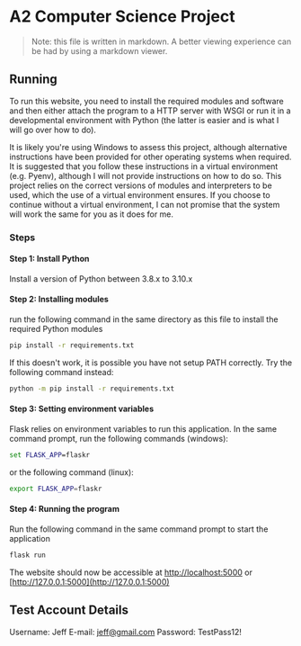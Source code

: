 # A2 Computer Science Project

> Note: this file is written in markdown. A better viewing experience can be had by using a markdown viewer.

## Running

To run this website, you need to install the required modules and software and then either attach the program to
a HTTP server with WSGI or run it in a developmental environment with Python (the latter is easier and is what
I will go over how to do).

It is likely you're using Windows to assess this project, although alternative instructions have been provided for other operating systems when required. It is suggested
that you follow these instructions in a virtual environment (e.g. Pyenv), although I will not provide instructions on how to do so. This project relies on the correct
versions of modules and interpreters to be used, which the use of a virtual environment ensures. If you choose to continue without a virtual environment, I can
not promise that the system will work the same for you as it does for me.

### Steps

#### Step 1: Install Python

Install a version of Python between 3.8.x to 3.10.x

#### Step 2: Installing modules

run the following command in the same directory as this file to install the required Python modules

```cmd
pip install -r requirements.txt
```

If this doesn't work, it is possible you have not setup PATH correctly. Try the following command instead:

```cmd
python -m pip install -r requirements.txt
```

#### Step 3: Setting environment variables

Flask relies on environment variables to run this application. In the same command prompt, run the following commands (windows):

```cmd
set FLASK_APP=flaskr
```

or the following command (linux):

```bash
export FLASK_APP=flaskr
```

#### Step 4: Running the program

Run the following command in the same command prompt to start the application

```cmd
flask run
```

The website should now be accessible at [http://localhost:5000](http://localhost:5000) or [http://127.0.0.1:5000](http://127.0.0.1:5000)

## Test Account Details

Username: Jeff
E-mail: jeff@gmail.com
Password: TestPass12!
